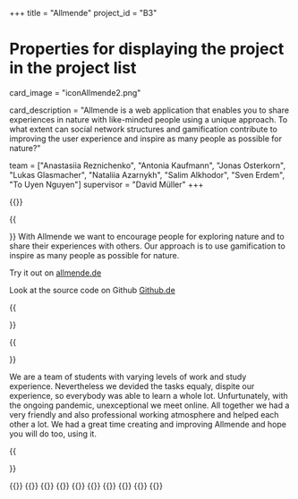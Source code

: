 +++
title = "Allmende"
project_id = "B3"

# Properties for displaying the project in the project list

card_image = "iconAllmende2.png"


card_description = "Allmende is a web application that enables you to share experiences in nature with like-minded people using a unique approach. To what extent can social network structures and gamification contribute to improving the user experience and inspire as many people as possible for nature?"


team = ["Anastasiia Reznichenko", "Antonia Kaufmann", "Jonas Osterkorn", "Lukas Glasmacher", "Nataliia Azarnykh", "Salim Alkhodor", "Sven Erdem", "To Uyen Nguyen"]
supervisor = "David Müller"
+++

{{<mediathek id="b0f27f012f6956609ecccd5cd8762316">}}

{{<section title="Our Goal">}}
With Allmende we want to encourage people for exploring nature and to share their experiences with others. Our approach is to use gamification to inspire as many people as possible for nature.

Try it out on [allmende.de](http://generic-sauce.de:5000/login)

Look at the source code on Github  [Github.de](https://github.com/allmende-app/frontend)




{{</section>}}

{{<section title="The Team">}}

We are a team of students with varying levels of work and study experience. Nevertheless we devided the tasks equaly, dispite our experience, so everybody was able to learn a whole lot. Unfurtunately, with the ongoing pandemic, unexceptional we meet online. All together we had a very friendly and also professional working atmosphere and helped each other a lot. We had a great time creating and improving Allmende and hope you will do too, using it.

{{</section >}}

{{<gallery>}}
{{<team-member image="Anastasiia.jpg" name="Anastasiia">}}
{{<team-member image="Antonia.jpg" name="Antonia">}}
{{<team-member image="Jonas.jpg" name="Jonas">}}
{{<team-member image="Lukas.jpg" name="Lukas">}}
{{<team-member image="Nataliia.jpg" name="Nataliia">}}
{{<team-member image="Salim.JPG" name="Salim">}}
{{<team-member image="Sven.jpg" name="Sven">}}
{{<team-member image="Uyen.jpg" name="To Uyen">}}
{{</gallery>}}

